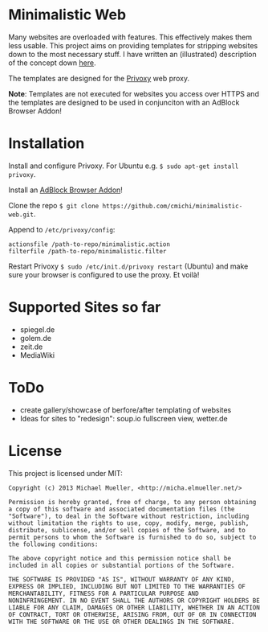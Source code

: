 # Minimalistic Web

Many websites are overloaded with features. This effectively makes them less 
usable. This project aims on providing templates for stripping websites down 
to the most necessary stuff.
I have written an (illustrated) description of the concept down 
[here](http://micha.elmueller.net/2013/04/the-aesthetics-of-simplicity/).

The templates are designed for the [Privoxy](http://www.privoxy.org/) web proxy.

__Note__: Templates are not executed for websites you access over HTTPS
and the templates are designed to be used in conjunciton with an AdBlock Browser Addon!


# Installation

Install and configure Privoxy. For Ubuntu e.g. `$ sudo apt-get install privoxy`.

Install an [AdBlock Browser Addon](http://adblockplus.org/de/firefox)! 

Clone the repo `$ git clone https://github.com/cmichi/minimalistic-web.git`.

Append to `/etc/privoxy/config`:

	actionsfile /path-to-repo/minimalistic.action
	filterfile /path-to-repo/minimalistic.filter

Restart Privoxy `$ sudo /etc/init.d/privoxy restart` (Ubuntu) and make sure
your browser is configured to use the proxy. Et voilà!


# Supported Sites so far

 * spiegel.de
 * golem.de
 * zeit.de
 * MediaWiki


# ToDo 

 * create gallery/showcase of berfore/after templating of websites
 * Ideas for sites to "redesign": soup.io fullscreen view, wetter.de


# License

This project is licensed under MIT:

	Copyright (c) 2013 Michael Mueller, <http://micha.elmueller.net/>
	
	Permission is hereby granted, free of charge, to any person obtaining
	a copy of this software and associated documentation files (the
	"Software"), to deal in the Software without restriction, including
	without limitation the rights to use, copy, modify, merge, publish,
	distribute, sublicense, and/or sell copies of the Software, and to
	permit persons to whom the Software is furnished to do so, subject to
	the following conditions:

	The above copyright notice and this permission notice shall be
	included in all copies or substantial portions of the Software.

	THE SOFTWARE IS PROVIDED "AS IS", WITHOUT WARRANTY OF ANY KIND,
	EXPRESS OR IMPLIED, INCLUDING BUT NOT LIMITED TO THE WARRANTIES OF
	MERCHANTABILITY, FITNESS FOR A PARTICULAR PURPOSE AND
	NONINFRINGEMENT. IN NO EVENT SHALL THE AUTHORS OR COPYRIGHT HOLDERS BE
	LIABLE FOR ANY CLAIM, DAMAGES OR OTHER LIABILITY, WHETHER IN AN ACTION
	OF CONTRACT, TORT OR OTHERWISE, ARISING FROM, OUT OF OR IN CONNECTION
	WITH THE SOFTWARE OR THE USE OR OTHER DEALINGS IN THE SOFTWARE.
